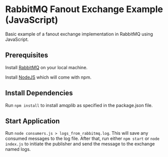 # RabbitMQ Fanout Exchange Example (JavaScript)

Basic example of a fanout exchange implementation in RabbitMQ using JavaScript.

## Prerequisites

Install [RabbitMQ](https://www.rabbitmq.com/download.html) on your local machine.

Install [NodeJS](https://nodejs.org/en/) which will come with npm.

## Install Dependencies

Run `npm install` to install amqplib as specified in the package.json file.

## Start Application

Run `node consumers.js > logs_from_rabbitmq.log`. This will save any consumed messages to the log file. After that, run either `npm start` or `node index.js` to initiate the publisher and send the message to the exchange named logs.
